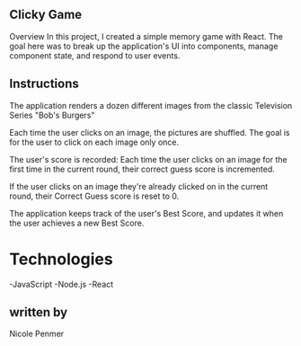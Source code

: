 ## Clicky Game

Overview
In this project, I created a simple memory game with React. The goal here was to break up the application's UI into components, manage component state, and respond to user events.

## Instructions
The application renders a dozen different images from the classic Television Series "Bob's Burgers"

Each time the user clicks on an image, the pictures are shuffled. The goal is for the user to click on each image only once. 

The user's score is recorded: Each time the user clicks on an image for the first time in the current round, their correct guess score is incremented. 

If the user clicks on an image they're already clicked on in the current round, their Correct Guess score is reset to 0.

The application keeps track of the user's Best Score, and updates it when the user achieves a new Best Score.

# Technologies
-JavaScript
-Node.js
-React


## written by 
Nicole Penmer
